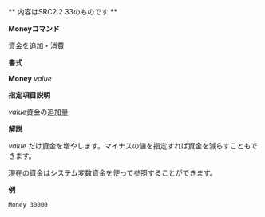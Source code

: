 ** 内容はSRC2.2.33のものです **

**Moneyコマンド**

資金を追加・消費

**書式**

**Money** *value*

**指定項目説明**

*value*資金の追加量

**解説**

*value* だけ資金を増やします。マイナスの値を指定すれば資金を減らすこともできます。

現在の資金はシステム変数資金を使って参照することができます。

**例**
```sh
Money 30000
```

